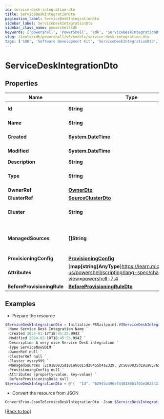 ```yaml
---
id: service-desk-integration-dto
title: ServiceDeskIntegrationDto
pagination_label: ServiceDeskIntegrationDto
sidebar_label: ServiceDeskIntegrationDto
sidebar_class_name: powershellsdk
keywords: ['powershell', 'PowerShell', 'sdk', 'ServiceDeskIntegrationDto', 'ServiceDeskIntegrationDto'] 
slug: /tools/sdk/powershell/v3/models/service-desk-integration-dto
tags: ['SDK', 'Software Development Kit', 'ServiceDeskIntegrationDto', 'ServiceDeskIntegrationDto']
---
```



# ServiceDeskIntegrationDto

## Properties

Name | Type | Description | Notes
------------ | ------------- | ------------- | -------------
**Id** | **String** | Unique identifier for the Service Desk integration | [optional] 
**Name** | **String** | Service Desk integration's name. The name must be unique. | [required]
**Created** | **System.DateTime** | The date and time the Service Desk integration was created | [optional] 
**Modified** | **System.DateTime** | The date and time the Service Desk integration was last modified | [optional] 
**Description** | **String** | Service Desk integration's description. | [required]
**Type** | **String** | Service Desk integration types:  - ServiceNowSDIM - ServiceNow  | [required][default to "ServiceNowSDIM"]
**OwnerRef** | [**OwnerDto**](owner-dto) |  | [optional] 
**ClusterRef** | [**SourceClusterDto**](source-cluster-dto) |  | [optional] 
**Cluster** | **String** | Cluster ID for the Service Desk integration (replaced by clusterRef, retained for backward compatibility). | [optional] 
**ManagedSources** | **[]String** | Source IDs for the Service Desk integration (replaced by provisioningConfig.managedSResourceRefs, but retained here for backward compatibility). | [optional] 
**ProvisioningConfig** | [**ProvisioningConfig**](provisioning-config) |  | [optional] 
**Attributes** | [**map[string]AnyType**]https://learn.microsoft.com/en-us/powershell/scripting/lang-spec/chapter-04?view=powershell-7.4 | Service Desk integration's attributes. Validation constraints enforced by the implementation. | [required]
**BeforeProvisioningRule** | [**BeforeProvisioningRuleDto**](before-provisioning-rule-dto) |  | [optional] 

## Examples

- Prepare the resource
```powershell
$ServiceDeskIntegrationDto = Initialize-PSSailpoint.V3ServiceDeskIntegrationDto  -Id 62945a496ef440189b1f03e3623411c8 `
 -Name Service Desk Integration Name `
 -Created 2024-01-17T18:45:25.994Z `
 -Modified 2024-02-18T18:45:25.994Z `
 -Description A very nice Service Desk integration `
 -Type ServiceNowSDIM `
 -OwnerRef null `
 -ClusterRef null `
 -Cluster xyzzy999 `
 -ManagedSources [2c9180835d191a86015d28455b4a2329, 2c5680835d191a85765d28455b4a9823] `
 -ProvisioningConfig null `
 -Attributes {property=value, key=value} `
 -BeforeProvisioningRule null
$ServiceDeskIntegrationDto = @"{  "Id": "62945a496ef440189b1f03e3623411c8", "Name": "Service Desk Integration Name", "Created": "2024-01-17T18:45:25.994Z", "Modified": "2024-02-18T18:45:25.994Z", "Description": "A very nice Service Desk integration", "Type": "ServiceNowSDIM", "OwnerRef": null, "ClusterRef": null, "Cluster": "xyzzy999", "ManagedSources": ["2c9180835d191a86015d28455b4a2329", "2c5680835d191a85765d28455b4a9823"], "ProvisioningConfig": null, "Attributes": {"property": "value", "key": "value}", "BeforeProvisioningRule": "null "}}"@
```

- Convert the resource from JSON
```powershell
ConvertFrom-JsonToServiceDeskIntegrationDto -Json $ServiceDeskIntegrationDto
```


[[Back to top]](#) 

